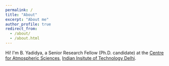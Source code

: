 ```yaml
---
permalink: /
title: "About"
excerpt: "About me"
author_profile: true
redirect_from: 
  - /about/
  - /about.html
---
```


Hi!
I'm B. Yadidya, a Senior Research Fellow (Ph.D. candidate) at the [Centre for Atmospheric Sciences](https://cas.iitd.ac.in/), [Indian Insitute of Technology Delhi](https://home.iitd.ac.in/).  
